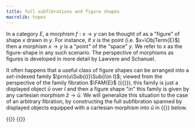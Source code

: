 ```yaml
---
title: full subfibrations and figure shapes
macrolib: topos
---
```


In a category $E$, a morphism $f : x\to y$ can be thought of as a "figure"
of shape $x$ drawn in $y$. For instance, if $x$ is the point (i.e.
$x=\ObjTerm{E}$) then a morphism $x\to y$ is a "point" of the "space" $y$.
We refer to $x$ as the figure-shape in any such scenario.
The perspective of morphisms as figures is developed in more detail by Lawvere and Schanuel.

It often happens that a useful class of figure shapes can be arranged
into a *set*-indexed family $\prn{u\Sub{i}}\Sub{i\in I}$; viewed from the
perspective of the family fibration $\FAM{E}$ ({{<cref frct-0006>}}), this family is just a
displayed object $\bar{u}$ over $I$ and then a figure shape "in"
this family is given by any cartesian morphism $\bar{z}\to\bar{u}$. We will
generalize this situation to the case of an arbitrary fibration, by
constructing the full subfibration spanned by displayed objects equipped
with a cartesian morphism into $\bar{u}$ in {{<cref frct-0010>}} below.

{{<child frct-0010>}}
{{<child frct-002K>}}
